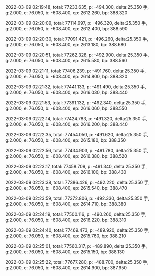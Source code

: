 2022-03-09 02:19:48, total: 77233.635, p: -494.300, delta:25.350 手, g:2.000, e: 76.050, b: -608.400, ep: 2612.260, bp: 388.320

2022-03-09 02:20:09, total: 77114.997, p: -496.320, delta:25.350 手, g:2.000, e: 76.050, b: -608.400, ep: 2612.400, bp: 388.590

2022-03-09 02:20:30, total: 77091.421, p: -496.260, delta:25.350 手, g:2.000, e: 76.050, b: -608.400, ep: 2613.180, bp: 388.680

2022-03-09 02:20:51, total: 77262.328, p: -492.900, delta:25.350 手, g:2.000, e: 76.050, b: -608.400, ep: 2615.580, bp: 388.560

2022-03-09 02:21:11, total: 77406.239, p: -491.760, delta:25.350 手, g:2.000, e: 76.050, b: -608.400, ep: 2614.800, bp: 388.320

2022-03-09 02:21:32, total: 77441.133, p: -491.490, delta:25.350 手, g:2.000, e: 76.050, b: -608.400, ep: 2616.030, bp: 388.440

2022-03-09 02:21:53, total: 77391.132, p: -492.340, delta:25.350 手, g:2.000, e: 76.050, b: -608.400, ep: 2616.060, bp: 388.550

2022-03-09 02:22:14, total: 77424.783, p: -491.320, delta:25.350 手, g:2.000, e: 76.050, b: -608.400, ep: 2616.200, bp: 388.440

2022-03-09 02:22:35, total: 77454.050, p: -491.620, delta:25.350 手, g:2.000, e: 76.050, b: -608.400, ep: 2615.180, bp: 388.350

2022-03-09 02:22:56, total: 77434.903, p: -491.780, delta:25.350 手, g:2.000, e: 76.050, b: -608.400, ep: 2616.380, bp: 388.520

2022-03-09 02:23:17, total: 77458.709, p: -491.340, delta:25.350 手, g:2.000, e: 76.050, b: -608.400, ep: 2616.100, bp: 388.430

2022-03-09 02:23:38, total: 77386.426, p: -492.220, delta:25.350 手, g:2.000, e: 76.050, b: -608.400, ep: 2615.540, bp: 388.470

2022-03-09 02:23:59, total: 77372.806, p: -492.330, delta:25.350 手, g:2.000, e: 76.050, b: -608.400, ep: 2614.710, bp: 388.380

2022-03-09 02:24:19, total: 77500.116, p: -490.260, delta:25.350 手, g:2.000, e: 76.050, b: -608.400, ep: 2616.220, bp: 388.310

2022-03-09 02:24:40, total: 77469.473, p: -489.920, delta:25.350 手, g:2.000, e: 76.050, b: -608.400, ep: 2615.760, bp: 388.210

2022-03-09 02:25:01, total: 77560.317, p: -489.890, delta:25.350 手, g:2.000, e: 76.050, b: -608.400, ep: 2615.150, bp: 388.130

2022-03-09 02:25:22, total: 77677.280, p: -488.700, delta:25.350 手, g:2.000, e: 76.050, b: -608.400, ep: 2614.900, bp: 387.950